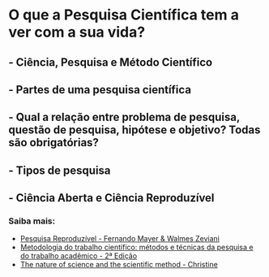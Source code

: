 # O que a Pesquisa Científica tem a ver com a sua vida?

## - Ciência, Pesquisa e Método Científico
## - Partes de uma pesquisa científica
## - Qual a relação entre problema de pesquisa, questão de pesquisa, hipótese e objetivo? Todas são obrigatórias?
## - Tipos de pesquisa
## - Ciência Aberta e Ciência Reproduzível

### Saiba mais:
- [Pesquisa Reproduzível - Fernando Mayer & Walmes Zeviani](http://cursos.leg.ufpr.br/prr/capPesqRep.html#replica%C3%A7%C3%A3o_e_reprodu%C3%A7%C3%A3o_na_ci%C3%AAncia)
- [Metodologia do trabalho científico: métodos e técnicas da pesquisa e do trabalho acadêmico - 2ª Edição](http://www.feevale.br/Comum/midias/8807f05a-14d0-4d5b-b1ad-1538f3aef538/E-book%20Metodologia%20do%20Trabalho%20Cientifico.pdf)
- [The nature of science and the scientific method - Christine ](https://www.geosociety.org/documents/gsa/geoteachers/NatureScience.pdf)
